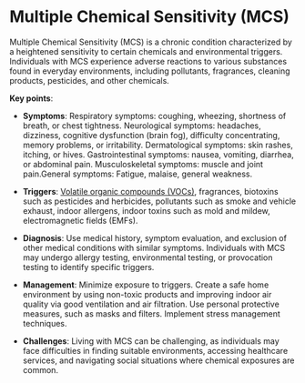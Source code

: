 # Multiple Chemical Sensitivity (MCS)

Multiple Chemical Sensitivity (MCS) is a chronic condition characterized by a heightened sensitivity to certain chemicals and environmental triggers. Individuals with MCS experience adverse reactions to various substances found in everyday environments, including pollutants, fragrances, cleaning products, pesticides, and other chemicals.

**Key points**:

* **Symptoms**: Respiratory symptoms: coughing, wheezing, shortness of breath, or chest tightness. Neurological symptoms: headaches, dizziness, cognitive dysfunction (brain fog), difficulty concentrating, memory problems, or irritability. Dermatological symptoms: skin rashes, itching, or hives. Gastrointestinal symptoms: nausea, vomiting, diarrhea, or abdominal pain. Musculoskeletal symptoms: muscle and joint pain.General symptoms: Fatigue, malaise, general weakness.

* **Triggers**: [Volatile organic compounds (VOCs)](../volatile-organic-compounds/), fragrances, biotoxins such as pesticides and herbicides, pollutants such as smoke and vehicle exhaust, indoor allergens, indoor toxins such as mold and mildew, electromagnetic fields (EMFs).

* **Diagnosis**: Use medical history, symptom evaluation, and exclusion of other medical conditions with similar symptoms. Individuals with MCS may undergo allergy testing, environmental testing, or provocation testing to identify specific triggers.

* **Management**: Minimize exposure to triggers. Create a safe home environment by using non-toxic products and improving indoor air quality via good ventilation and air filtration. Use personal protective measures, such as masks and filters. Implement stress management techniques.

* **Challenges**: Living with MCS can be challenging, as individuals may face difficulties in finding suitable environments, accessing healthcare services, and navigating social situations where chemical exposures are common.
